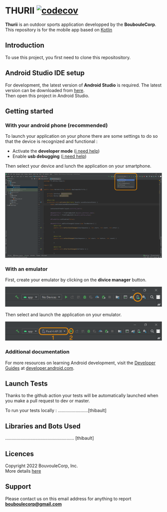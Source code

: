# THURII  [![codecov](https://codecov.io/gh/Bouboule-Corp/thurii-mobile-kotlin/branch/master/graph/badge.svg?token=UVI9MFAXVK)](https://codecov.io/gh/Bouboule-Corp/thurii-mobile-kotlin)

**Thurii** is an outdoor sports application developped by the **BoubouleCorp**.  
This repository is for the mobile app based on [Kotlin](https://developer.android.com/kotlin)


## Introduction

To use this project, you first need to clone this repositository.

## Android Studio IDE setup

For development, the latest version of **Android Studio** is required. The latest version can be downloaded from [here](https://developer.android.com/studio/).   
Then open this project in Android Studio.

## Getting started

### With your android phone (recommended)

To launch your application on your phone there are some settings to do so that the device is recognized and functional : 
  - Activate the **developer mode** ([i need help](https://developer.android.com/studio/debug/dev-options.html#enable))
  - Enable **usb debugging** ([i need help](https://developer.android.com/studio/run/device.html#setting-up))


Then select your device and lunch the application on your smartphone.   

<img alt="create emulateur" src="./docs/docs_imgs/select_phone.png">

### With an emulator

First, create your emulator by clicking on the **divice manager** button.   

<img alt="create emulateur" src="./docs/docs_imgs/create_emulateur.png">

Then select and launch the application on your emulator.   

<img alt="lunch emulateur" src="./docs/docs_imgs/lunch_emulateur.png">
 
### Additional documentation

For more resources on learning Android development, visit the [Developer Guides](https://developer.android.com/guide) at [developer.android.com](https://developer.android.com/).

## Launch Tests

Thanks to the github action your tests will be automatically launched when you make a pull request to dev or master.

To run your tests locally :
........................[thibault]

## Libraries and Bots Used

....................................................... [thibault]

## Licences

Copyright 2022 BouvouleCorp, Inc.     
More details [here](https://youtu.be/dQw4w9WgXcQ)

## Support

Please contact us on this email address for anything to report     
**bouboulecorp@gmail.com**

